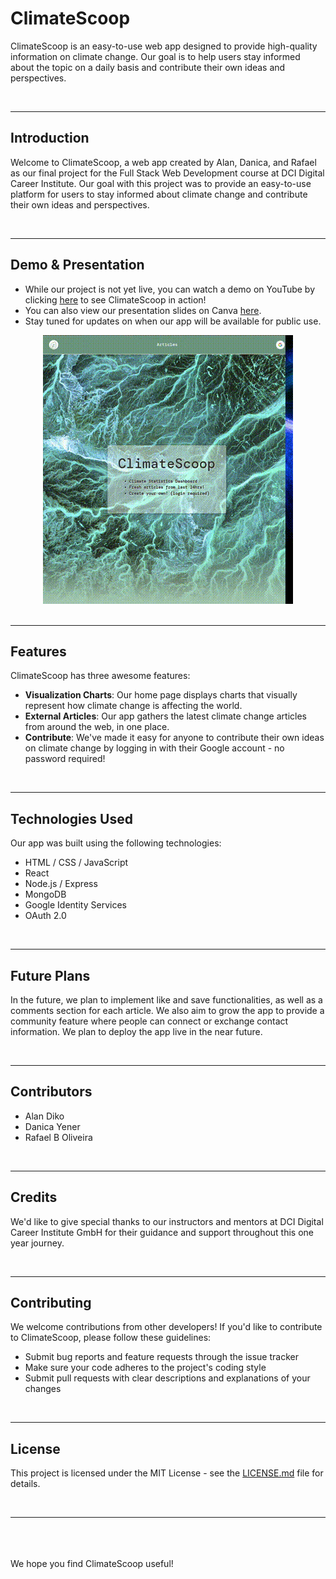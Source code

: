 # ClimateScoop

ClimateScoop is an easy-to-use web app designed to provide high-quality information on climate change. Our goal is to help users stay informed about the topic on a daily basis and contribute their own ideas and perspectives.

<br />

---

## Introduction

Welcome to ClimateScoop, a web app created by Alan, Danica, and Rafael as our final project for the Full Stack Web Development course at DCI Digital Career Institute. Our goal with this project was to provide an easy-to-use platform for users to stay informed about climate change and contribute their own ideas and perspectives.

<br />

---

## Demo & Presentation

- While our project is not yet live, you can watch a demo on YouTube by clicking [here](https://www.youtube.com/watch?v=wblm7sZ4vXg) to see ClimateScoop in action!
- You can also view our presentation slides on Canva [here](https://www.canva.com/design/DAFefkGRilE/KOvS9F8eLmYrBKVlu45erQ/view?utm_content=DAFefkGRilE&utm_campaign=designshare&utm_medium=link&utm_source=publishsharelink).
- Stay tuned for updates on when our app will be available for public use.

<div style="text-align: center">
  <a href="https://www.youtube.com/watch?v=wblm7sZ4vXg"><img src="./climatescoop-demo.gif" alt="ClimateScoop Demo"></a>
</div>

<br />

---

## Features

ClimateScoop has three awesome features:

- **Visualization Charts**: Our home page displays charts that visually represent how climate change is affecting the world.
- **External Articles**: Our app gathers the latest climate change articles from around the web, in one place.
- **Contribute**: We've made it easy for anyone to contribute their own ideas on climate change by logging in with their Google account - no password required!

<br />

---

## Technologies Used

Our app was built using the following technologies:

- HTML / CSS / JavaScript
- React
- Node.js / Express
- MongoDB
- Google Identity Services
- OAuth 2.0

<br />

---

## Future Plans

In the future, we plan to implement like and save functionalities, as well as a comments section for each article. We also aim to grow the app to provide a community feature where people can connect or exchange contact information. We plan to deploy the app live in the near future.

<br />

---

## Contributors

- Alan Diko
- Danica Yener
- Rafael B Oliveira

<br />

---

## Credits

We'd like to give special thanks to our instructors and mentors at DCI Digital Career Institute GmbH for their guidance and support throughout this one year journey.

<br />

---

## Contributing

We welcome contributions from other developers! If you'd like to contribute to ClimateScoop, please follow these guidelines:

- Submit bug reports and feature requests through the issue tracker
- Make sure your code adheres to the project's coding style
- Submit pull requests with clear descriptions and explanations of your changes

<br />

---

## License

This project is licensed under the MIT License - see the [LICENSE.md](./LICENSE.md) file for details.

<br />

---

<br />
<br />
<br />
We hope you find ClimateScoop useful!
